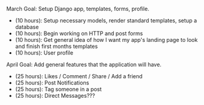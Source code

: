 March Goal: Setup Django app, templates, forms, profile.

- (10 hours): Setup necessary models, render standard templates, setup a database
- (10 hours): Begin working on HTTP and post forms
- (10 hours): Get general idea of how I want my app's landing page to look and finish first months templates
- (10 hours): User profile

April Goal: Add general features that the application will have.

- (25 hours): Likes / Comment / Share / Add a friend
- (25 hours): Post Notifications
- (25 hours): Tag someone in a post
- (25 hours): Direct Messages???